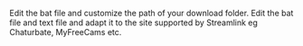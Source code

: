 Edit the bat file and customize the path of your download folder.
Edit the bat file and text file and adapt it to the site supported by Streamlink eg Chaturbate, MyFreeCams etc.
